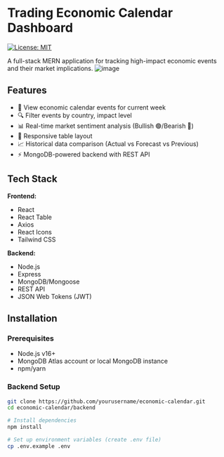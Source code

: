 # Trading Economic Calendar Dashboard

[![License: MIT](https://img.shields.io/badge/License-MIT-yellow.svg)](https://opensource.org/licenses/MIT)

A full-stack MERN application for tracking high-impact economic events and their market implications.
![image](https://github.com/user-attachments/assets/59bf6e6f-2e63-4962-a56f-0335d55a6a70)


## Features

- 📅 View economic calendar events for current week
- 🔍 Filter events by country, impact level
- 📊 Real-time market sentiment analysis (Bullish 🟢/Bearish 🔴)
- 📱 Responsive table layout 
- 📈 Historical data comparison (Actual vs Forecast vs Previous)
- ⚡ MongoDB-powered backend with REST API

## Tech Stack

**Frontend:**
- React
- React Table
- Axios
- React Icons
- Tailwind CSS

**Backend:**
- Node.js
- Express
- MongoDB/Mongoose
- REST API
- JSON Web Tokens (JWT)

## Installation

### Prerequisites
- Node.js v16+
- MongoDB Atlas account or local MongoDB instance
- npm/yarn

### Backend Setup
```bash
git clone https://github.com/yourusername/economic-calendar.git
cd economic-calendar/backend

# Install dependencies
npm install

# Set up environment variables (create .env file)
cp .env.example .env



